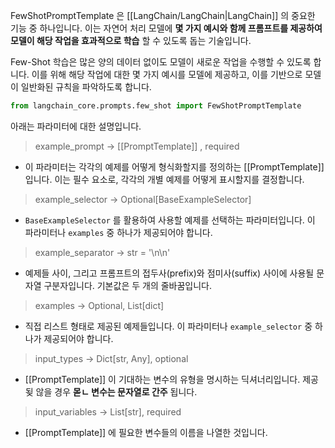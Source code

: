 FewShotPromptTemplate 은 [[LangChain/LangChain|LangChain]] 의 중요한 기능 중 하나입니다. 이는 자연어 처리 모델에 **몇 가지 예시와 함께 프롬프트를 제공하여 모델이 해당 작업을 효과적으로 학습** 할 수 있도록 돕는 기술입니다.

Few-Shot 학습은 많은 양의 데이터 없이도 모델이 새로운 작업을 수행할 수 있도록 합니다. 이를 위해 해당 작업에 대한 몇 가지 예시를 모델에 제공하고, 이를 기반으로 모델이 일반화된 규칙을 파악하도록 합니다.

```python
from langchain_core.prompts.few_shot import FewShotPromptTemplate
```

아래는 파라미터에 대한 설명입니다.

> example_prompt -> [[PromptTemplate]] , required

- 이 파라미터는 각각의 예제를 어떻게 형식화할지를 정의하는 [[PromptTemplate]] 입니다. 이는 필수 요소로, 각각의 개별 예제를 어떻게 표시할지를 결정합니다.

> example_selector -> Optional[BaseExampleSelector]

- `BaseExampleSelector` 를 활용하여 사용할 예제를 선택하는 파라미터입니다. 이 파라미터나 `examples` 중 하나가 제공되어야 합니다.

> example_separator -> str = '\n\n'

- 예제들 사이, 그리고 프롬프트의 접두사(prefix)와 점미사(suffix) 사이에 사용될 문자열 구분자입니다. 기본값은 두 개의 줄바꿈입니다.

 > examples -> Optional, List[dict]
- 직접 리스트 형태로 제공된 예제들입니다. 이 파라미터나 `example_selector` 중 하나가 제공되어야 합니다.

> input_types -> Dict[str, Any], optional

- [[PromptTemplate]] 이 기대하는 변수의 유형을 명시하는 딕셔너리입니다. 제공됮 않을 경우 **몯ㄴ 변수는 문자열로 간주** 됩니다.

> input_variables -> List[str], required

- [[PromptTemplate]] 에 필요한 변수들의 이름을 나열한 것입니다. 